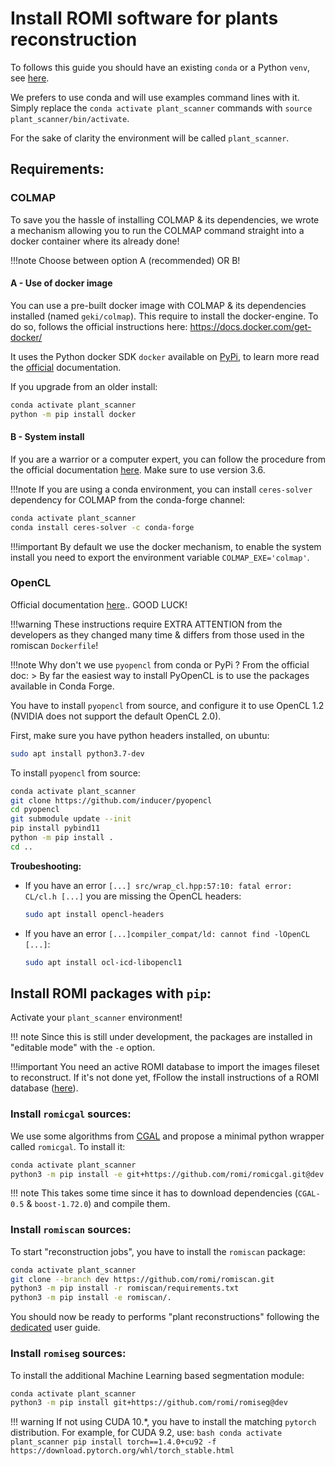 Install ROMI software for plants reconstruction
===============================================

To follows this guide you should have an existing `conda` or a Python `venv`, see [here](create_env.md).

We prefers to use conda and will use examples command lines with it.
Simply replace the `conda activate plant_scanner` commands with `source plant_scanner/bin/activate`.

For the sake of clarity the environment will be called `plant_scanner`.


## Requirements:

### COLMAP
To save you the hassle of installing COLMAP & its dependencies, we wrote a mechanism allowing you to run the COLMAP command straight into a docker container where its already done!

!!!note
    Choose between option A (recommended) OR B! 

#### A - Use of docker image
You can use a pre-built docker image with COLMAP & its dependencies installed (named `geki/colmap`).
This require to install the docker-engine.
To do so, follows the official instructions here: https://docs.docker.com/get-docker/

It uses the Python docker SDK `docker` available on [PyPi](https://pypi.org/project/docker/), to learn more read the [official](https://docker-py.readthedocs.io/en/stable/) documentation.

If you upgrade from an older install:
```bash
conda activate plant_scanner
python -m pip install docker
```

#### B - System install
If you are a warrior or a computer expert, you can follow the procedure from the official documentation [here](https://colmap.github.io/install.html#).
Make sure to use version 3.6.

!!!note 
    If you are using a conda environment, you can install `ceres-solver` dependency for COLMAP from the conda-forge channel:
```bash
conda activate plant_scanner
conda install ceres-solver -c conda-forge
```

!!!important
    By default we use the docker mechanism, to enable the system install you need to export the environment variable `COLMAP_EXE='colmap'`.

### OpenCL
Official documentation [here](https://documen.tician.de/pyopencl/).. GOOD LUCK!

!!!warning
    These instructions require EXTRA ATTENTION from the developers as they changed many time & differs from those used in the romiscan `Dockerfile`!

!!!note
    Why don't we use `pyopencl` from conda or PyPi ? From the official doc:
    > By far the easiest way to install PyOpenCL is to use the packages available in Conda Forge.

You have to install `pyopencl` from source, and configure it to use OpenCL 1.2 (NVIDIA does not support the default OpenCL 2.0).

First, make sure you have python headers installed, on ubuntu:
```bash
sudo apt install python3.7-dev
```

To install `pyopencl` from source:
```bash
conda activate plant_scanner
git clone https://github.com/inducer/pyopencl
cd pyopencl
git submodule update --init
pip install pybind11
python -m pip install .
cd ..
```

**Troubeshooting:**

 - If you have an error `[...] src/wrap_cl.hpp:57:10: fatal error: CL/cl.h [...]` you are missing the OpenCL headers: 
     ```bash
     sudo apt install opencl-headers
     ```
 - If you have an error `[...]compiler_compat/ld: cannot find -lOpenCL [...]`:
      ```bash
     sudo apt install ocl-icd-libopencl1
     ```


## Install ROMI packages with `pip`:

Activate your `plant_scanner` environment!

!!! note
    Since this is still under development, the packages are installed in "editable mode" with the `-e` option.

!!!important
    You need an active ROMI database to import the images fileset to reconstruct.
    If it's not done yet, fFollow the install instructions of a ROMI database ([here](romidb_setup.md)).

### Install `romicgal` sources:
We use some algorithms from [CGAL](https://www.cgal.org/) and propose a minimal python wrapper called `romicgal`.
To install it:

```bash
conda activate plant_scanner
python3 -m pip install -e git+https://github.com/romi/romicgal.git@dev
```

!!! note
    This takes some time since it has to download dependencies (`CGAL-0.5` & `boost-1.72.0`) and compile them.

### Install `romiscan` sources:
To start "reconstruction jobs", you have to install the `romiscan` package:

```bash
conda activate plant_scanner
git clone --branch dev https://github.com/romi/romiscan.git
python3 -m pip install -r romiscan/requirements.txt
python3 -m pip install -e romiscan/.
```

You should now be ready to performs "plant reconstructions" following the [dedicated](../tutorials/reconstruct_scan.md) user guide.

### Install `romiseg` sources:
To install the additional Machine Learning based segmentation module:
```bash
conda activate plant_scanner
python3 -m pip install git+https://github.com/romi/romiseg@dev
```

!!! warning
    If not using CUDA 10.*, you have to install the matching `pytorch` distribution.
    For example, for CUDA 9.2, use:
    ```bash
    conda activate plant_scanner
    pip install torch==1.4.0+cu92 -f https://download.pytorch.org/whl/torch_stable.html
    ```
